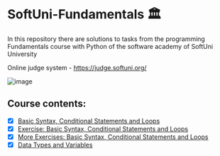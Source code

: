 # SoftUni-Fundamentals :classical_building:	

In this repository there are solutions to tasks from the programming Fundamentals course with Python of the software academy of SoftUni University 

Online judge system - https://judge.softuni.org/

![image](https://user-images.githubusercontent.com/68993494/185683680-bcfefe65-88fb-4192-b0b2-ff9130c39487.png) 

## Course contents:
- [x] [Basic Syntax, Conditional Statements and Loops](https://github.com/pgnikolov/SoftUni-Fundamentals-Python/tree/main/01_Basic_Syntax_Conditional_Statements_and_Loops)
- [x] [Exercise: Basic Syntax, Conditional Statements and Loops](https://github.com/pgnikolov/SoftUni-Fundamentals-Python/tree/main/02_Basic_Syntax_Conditional_Statements_and_Loops_Exercise)
- [x] [More Exercises: Basic Syntax, Conditional Statements and Loops](https://github.com/pgnikolov/SoftUni-Fundamentals-Python/tree/main/03_Basic_Syntax_Conditional_Statements_and_Loops_More_Exercises%20)
- [x] [Data Types and Variables](https://github.com/pgnikolov/SoftUni-Fundamentals-Python/tree/main/04_Data_Types_and_Variables_Lab%20)
